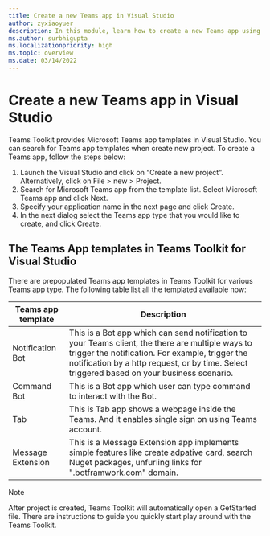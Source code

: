 ```yaml
---
title: Create a new Teams app in Visual Studio
author: zyxiaoyuer
description: In this module, learn how to create a new Teams app using Teams Toolkit in Visual Studio
ms.author: surbhigupta
ms.localizationpriority: high
ms.topic: overview
ms.date: 03/14/2022
---
```


# Create a new Teams app in Visual Studio

Teams Toolkit provides Microsoft Teams app templates in Visual Studio. You can search for Teams app templates when create new project. To create a Teams app, follow the steps below:

1. Launch the Visual Studio and click on “Create a new project”. Alternatively, click on File > new > Project.
1. Search for Microsoft Teams app from the template list. Select Microsoft Teams app and click Next.
1. Specify your application name in the next page and click Create.
1. In the next dialog select the Teams app type that you would like to create, and click Create.

## The Teams App templates in Teams Toolkit for Visual Studio

There are prepopulated Teams app templates in Teams Toolkit for various Teams app type. The following table list all the templated available now:

|Teams app template | Description |
|-----------------------|----------|
| Notification Bot | This is a Bot app which can send notification to your Teams client, the there are multiple ways to trigger the notification. For example, trigger the notification by a http request, or by time. Select triggered based on your business scenario. |
| Command Bot | This is a Bot app which user can type command to interact with the Bot. |
| Tab | This is Tab app shows a webpage inside the Teams. And it enables single sign on using Teams account.
| Message Extension | This is a Message Extension app implements simple features like create adpative card, search Nuget packages, unfurling links for ".botframwork.com" domain. |

 > [!Note]
 > After project is created, Teams Toolkit will automatically open a GetStarted file. There are instructions to guide you quickly start play around with the Teams Toolkit.
